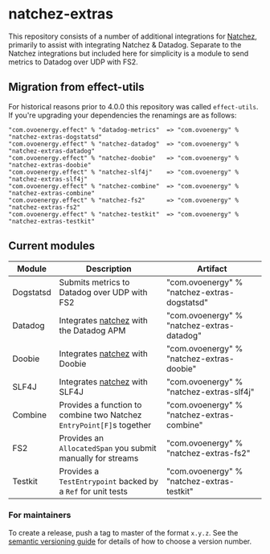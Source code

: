 # natchez-extras

This repository consists of a number of additional integrations for [Natchez](https://github.com/tpolecat/natchez), 
primarily to assist with integrating Natchez & Datadog. Separate to the Natchez integrations but included here for simplicity
is a module to send metrics to Datadog over UDP with FS2.

## Migration from effect-utils

For historical reasons prior to 4.0.0 this repository was called `effect-utils`.
If you're upgrading your dependencies the renamings are as follows:

```
"com.ovoenergy.effect" % "datadog-metrics"  => "com.ovoenergy" % "natchez-extras-dogstatsd"
"com.ovoenergy.effect" % "natchez-datadog"  => "com.ovoenergy" % "natchez-extras-datadog"
"com.ovoenergy.effect" % "natchez-doobie"   => "com.ovoenergy" % "natchez-extras-doobie"
"com.ovoenergy.effect" % "natchez-slf4j"    => "com.ovoenergy" % "natchez-extras-slf4j"
"com.ovoenergy.effect" % "natchez-combine"  => "com.ovoenergy" % "natchez-extras-combine"
"com.ovoenergy.effect" % "natchez-fs2"      => "com.ovoenergy" % "natchez-extras-fs2"
"com.ovoenergy.effect" % "natchez-testkit"  => "com.ovoenergy" % "natchez-extras-testkit"
```

## Current modules

  Module   | Description                                                                    | Artifact
-----------|--------------------------------------------------------------------------------|-----------------------------------------
Dogstatsd  | Submits metrics to Datadog over UDP with FS2                                   | "com.ovoenergy" % "natchez-extras-dogstatsd"
Datadog    | Integrates [natchez](https://github.com/tpolecat/natchez) with the Datadog APM | "com.ovoenergy" % "natchez-extras-datadog"
Doobie     | Integrates [natchez](https://github.com/tpolecat/natchez) with Doobie          | "com.ovoenergy" % "natchez-extras-doobie"
SLF4J      | Integrates [natchez](https://github.com/tpolecat/natchez) with SLF4J           | "com.ovoenergy" % "natchez-extras-slf4j"
Combine    | Provides a function to combine two Natchez `EntryPoint[F]`s together           | "com.ovoenergy" % "natchez-extras-combine"
FS2        | Provides an `AllocatedSpan` you submit manually for streams                    | "com.ovoenergy" % "natchez-extras-fs2"
Testkit    | Provides a `TestEntrypoint` backed by a `Ref` for unit tests                   | "com.ovoenergy" % "natchez-extras-testkit"

### For maintainers

To create a release, push a tag to master of the format `x.y.z`. See the [semantic versioning guide](https://semver.org/)
for details of how to choose a version number.
